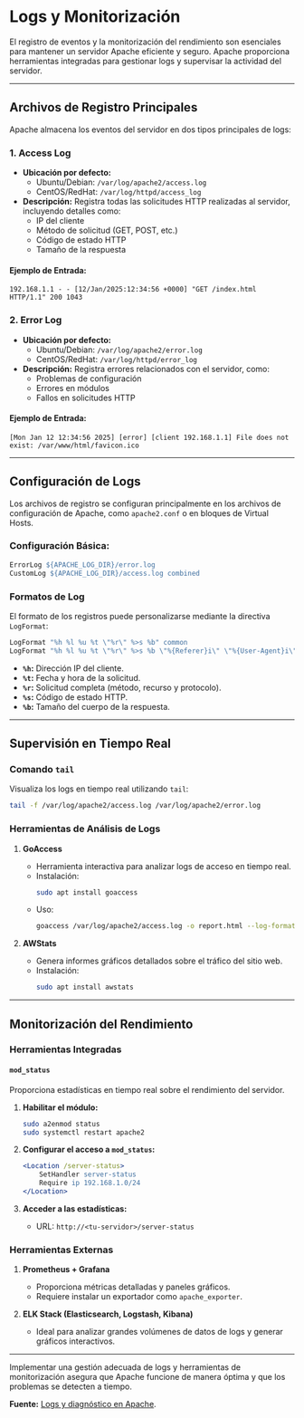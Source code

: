 # Logs y Monitorización

El registro de eventos y la monitorización del rendimiento son esenciales para mantener un servidor Apache eficiente y seguro. Apache proporciona herramientas integradas para gestionar logs y supervisar la actividad del servidor.

---

## Archivos de Registro Principales

Apache almacena los eventos del servidor en dos tipos principales de logs:

### 1. **Access Log**
- **Ubicación por defecto:**
  - Ubuntu/Debian: `/var/log/apache2/access.log`
  - CentOS/RedHat: `/var/log/httpd/access_log`
- **Descripción:** Registra todas las solicitudes HTTP realizadas al servidor, incluyendo detalles como:
  - IP del cliente
  - Método de solicitud (GET, POST, etc.)
  - Código de estado HTTP
  - Tamaño de la respuesta

#### Ejemplo de Entrada:
```
192.168.1.1 - - [12/Jan/2025:12:34:56 +0000] "GET /index.html HTTP/1.1" 200 1043
```

### 2. **Error Log**
- **Ubicación por defecto:**
  - Ubuntu/Debian: `/var/log/apache2/error.log`
  - CentOS/RedHat: `/var/log/httpd/error_log`
- **Descripción:** Registra errores relacionados con el servidor, como:
  - Problemas de configuración
  - Errores en módulos
  - Fallos en solicitudes HTTP

#### Ejemplo de Entrada:
```
[Mon Jan 12 12:34:56 2025] [error] [client 192.168.1.1] File does not exist: /var/www/html/favicon.ico
```

---

## Configuración de Logs

Los archivos de registro se configuran principalmente en los archivos de configuración de Apache, como `apache2.conf` o en bloques de Virtual Hosts.

### Configuración Básica:

```apache
ErrorLog ${APACHE_LOG_DIR}/error.log
CustomLog ${APACHE_LOG_DIR}/access.log combined
```

### Formatos de Log

El formato de los registros puede personalizarse mediante la directiva `LogFormat`:

```apache
LogFormat "%h %l %u %t \"%r\" %>s %b" common
LogFormat "%h %l %u %t \"%r\" %>s %b \"%{Referer}i\" \"%{User-Agent}i\"" combined
```

- **`%h`:** Dirección IP del cliente.
- **`%t`:** Fecha y hora de la solicitud.
- **`%r`:** Solicitud completa (método, recurso y protocolo).
- **`%s`:** Código de estado HTTP.
- **`%b`:** Tamaño del cuerpo de la respuesta.

---

## Supervisión en Tiempo Real

### Comando `tail`
Visualiza los logs en tiempo real utilizando `tail`:

```bash
tail -f /var/log/apache2/access.log /var/log/apache2/error.log
```

### Herramientas de Análisis de Logs

1. **GoAccess**
   - Herramienta interactiva para analizar logs de acceso en tiempo real.
   - Instalación:
     ```bash
     sudo apt install goaccess
     ```
   - Uso:
     ```bash
     goaccess /var/log/apache2/access.log -o report.html --log-format=COMBINED
     ```

2. **AWStats**
   - Genera informes gráficos detallados sobre el tráfico del sitio web.
   - Instalación:
     ```bash
     sudo apt install awstats
     ```

---

## Monitorización del Rendimiento

### Herramientas Integradas

#### `mod_status`
Proporciona estadísticas en tiempo real sobre el rendimiento del servidor.

1. **Habilitar el módulo:**
   ```bash
   sudo a2enmod status
   sudo systemctl restart apache2
   ```

2. **Configurar el acceso a `mod_status`:**

   ```apache
   <Location /server-status>
       SetHandler server-status
       Require ip 192.168.1.0/24
   </Location>
   ```

3. **Acceder a las estadísticas:**
   - URL: `http://<tu-servidor>/server-status`

### Herramientas Externas

1. **Prometheus + Grafana**
   - Proporciona métricas detalladas y paneles gráficos.
   - Requiere instalar un exportador como `apache_exporter`.

2. **ELK Stack (Elasticsearch, Logstash, Kibana)**
   - Ideal para analizar grandes volúmenes de datos de logs y generar gráficos interactivos.

---

Implementar una gestión adecuada de logs y herramientas de monitorización asegura que Apache funcione de manera óptima y que los problemas se detecten a tiempo.

**Fuente:** [Logs y diagnóstico en Apache](https://httpd.apache.org/docs/current/logs.html).
